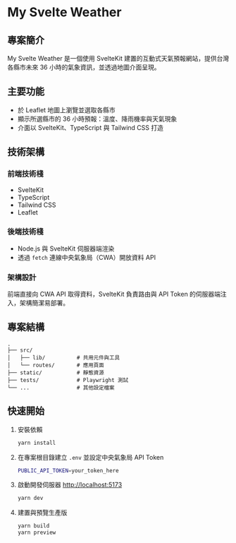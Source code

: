 # My Svelte Weather

## 專案簡介

My Svelte Weather 是一個使用 SvelteKit 建置的互動式天氣預報網站，提供台灣各縣市未來 36 小時的氣象資訊，並透過地圖介面呈現。

## 主要功能

- 於 Leaflet 地圖上瀏覽並選取各縣市
- 顯示所選縣市的 36 小時預報：溫度、降雨機率與天氣現象
- 介面以 SvelteKit、TypeScript 與 Tailwind CSS 打造

## 技術架構

### 前端技術棧

- SvelteKit
- TypeScript
- Tailwind CSS
- Leaflet

### 後端技術棧

- Node.js 與 SvelteKit 伺服器端渲染
- 透過 `fetch` 連線中央氣象局（CWA）開放資料 API

### 架構設計

前端直接向 CWA API 取得資料，SvelteKit 負責路由與 API Token 的伺服器端注入，架構簡潔易部署。

## 專案結構

```
.
├── src/
│   ├── lib/          # 共用元件與工具
│   └── routes/       # 應用頁面
├── static/           # 靜態資源
├── tests/            # Playwright 測試
└── ...               # 其他設定檔案
```

## 快速開始

1. 安裝依賴
   ```bash
   yarn install
   ```
2. 在專案根目錄建立 `.env` 並設定中央氣象局 API Token
   ```bash
   PUBLIC_API_TOKEN=your_token_here
   ```
3. 啟動開發伺服器 <http://localhost:5173>
   ```bash
   yarn dev
   ```
4. 建置與預覽生產版
   ```bash
   yarn build
   yarn preview
   ```

